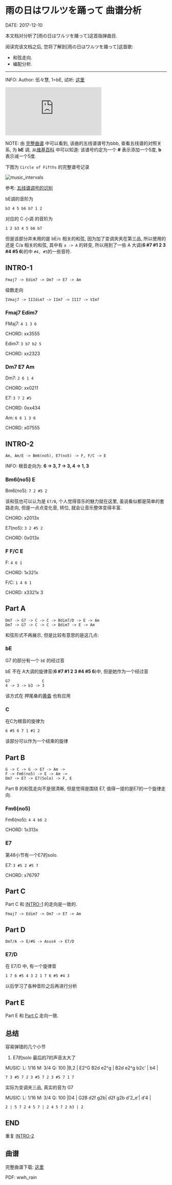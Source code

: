 雨の日はワルツを踊って 曲谱分析
==============================

DATE: 2017-12-10

本文档对分析了[雨の日はワルツを踊って]这首指弹曲目.

阅读完该文档之后, 您将了解到[雨の日はワルツを踊って]这首歌:

* 和弦走向.
* 编配分析.

--------------------------------------------------------------------------------

INFO: Author: 伍々慧, 1=bE, 试听: [这里](https://www.xiami.com/song/1771866339)

<iframe class="youtube" src="https://www.youtube.com/embed/u5HBydD5CKw" frameborder="0" allow="autoplay; encrypted-media" allowfullscreen></iframe>

NOTE: 由 [完整曲谱](#曲谱) 中可以看到, 该曲的五线谱谱号为bbb, 查看五线谱的对照关系, 为 **bE** 调,
从[维基百科](https://en.wikipedia.org/wiki/Key_signature) 中可以知道: 该谱号约定为一个 **#** 表示添加一个5度, **b** 表示减一个5度.

下图为 `Circle of Fifths` 的完整谱号记录

![music_intervals](images/music_intervals.png)

参考: [五线谱调号的识别](https://www.sin80.com/guide/staff-key-signature)

bE调的音阶为

```
b3 4 5 b6 b7 1 2
```

对应的 C 小调 的音阶为

```
1 2 b3 4 5 b6 b7
```

但是该部分并未用的是 bE/c 相关的和弦, 因为加了变调夹夹在第三品, 所以使用的还是 C/a 相关的和弦,
其中有 `a -> A` 的转变, 所以用到了一些 A 大调(**6 #7 #1 2 3 #4 #5 6**)的中 `#4, #5`的一些音符.

INTRO-1
-------
```
Fmaj7 -> Edim7 -> Dm7 -> E7 -> Am
```

级数走向

```
IVmaj7 -> IIIdim7 -> IIm7 -> III7 -> VIm7
```

### Fmaj7 Edim7
FMaj7: `4 1 3 6`

CHORD: xx3555

Edim7: `3 b7 b2 5`

CHORD: xx2323

### Dm7 E7 Am
Dm7: `2 6 1 4`

CHORD: xx0211

E7: `3 7 2 #5`

CHORD: 0xx434

Am: `6 6 1 3 6`

CHORD: x07555

INTRO-2
-------
```
Am, Am/E -> Bm6(no5), E7(no5) -> F, F/C -> E
```

INFO: 根音走向为: **6 -> 3, 7 -> 3, 4 -> 1, 3**

### Bm6(no5) E
Bm6(no5): `7 2 #5 2`

该和弦也可以认为是 `E7/B`, 个人觉得音乐的魅力就在这里, 虽说看似都是简单的套路走向,
但是一点点变化音, 转位, 就会让音乐整体变得丰富.

CHORD: x2013x

E7(no5): `3 2 #5 2`

CHORD: 0x013x

### F F/C E
F: `4 6 1`

CHORD: 1x321x

F/C: `1 4 6 1`

CHORD: x3321x 3

Part A
------
```
Dm7 -> G7 -> C -> C -> Bdim7/D -> E -> Am
Dm7 -> G7 -> C -> C -> Bdim7 -> E -> Am
```

和弦形式不再展示, 但是比较有意思的是这几点:

### bE
G7 的部分有一个 `bE` 的经过音

bE 不在 A大调的旋律音(**6 #7 #1 2 3 #4 #5 6**)中, 但是她作为一个经过音

```
G7              C
4 -> 3 -> b3 -> 3
```

该方式在 押尾桑的[黄昏](https://www.xiami.com/song/8GijP5ee1c0?spm=a1z1s.6659513.0.0.mOoE4Q) 也有应用

### C
在C为根音的旋律为

```
6 #5 6 7 1 #1 2
```

该部分可以作为一个结束的旋律

Part B
------
```
G -> C -> G -> E7 -> Am ->
F -> Fm6(no5) -> E -> Am ->
Dm7 -> E7 -> E7(Solo) -> F, E
```

Part B 的和弦走向不是很清晰, 但是觉得是围绕 E7, 值得一提的是E7的一个旋律走向.

### Fm6(no5)
Fm6(no5): `4 4 b6 2`

CHORD: 1x313x

### E7
第48小节有一个E7的solo.

E7: `3 #5 2 #5 7`

CHORD: x76797

Part C
-----
Part C 和 [INTRO-1](#intro-1) 的走向是一致的.

```
Fmaj7 -> Edim7 -> Dm7 -> E7 -> Am
```

Part D
------
```
Dm7/A -> E/#G -> Asus4 -> E7/D
```

### E7/D
在 E7/D 中, 有一个旋律音

```
1 7 6 #5 4 3 2 1 7 6 #5 #4 3
```

以后学习了各种音阶之后再进行分析

Part E
------
Part E 和 [Part C](#part-c) 走向一致.

总结
----
容易弹错的几个小节


1. E7的solo 最后的7的声音太大了

MUSIC:
L: 1/16
M: 3/4
Q: 100
|B,2 | E2^G B2d e2^g | B2d e2^g b2c' | b4 |

```
7 3 #5 7 2 3 #5 7 2 3 #5 7 1 7
```

实际为变调夹三品, 真实的音为 G7

MUSIC:
L: 1/16
M: 3/4
Q: 100
|D4 | G2B d2f g2b| d2f g2b d'2_e'| d'4 |

```
2 | 5 7 2 4 5 7 | 2 4 5 7 2 b3 | 2
```

END
---
重复 [INTRO-2](#intro-2)

曲谱
----
完整曲谱下载: [这里](https://github.com/dengqinghua/roses/raw/master/assets/doc/wwh_rain.pdf)

PDF: wwh_rain
